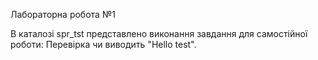Лабораторна робота №1

В каталозі spr_tst представлено виконання завдання 
для самостійної роботи: Перевірка чи виводить "Hello test".